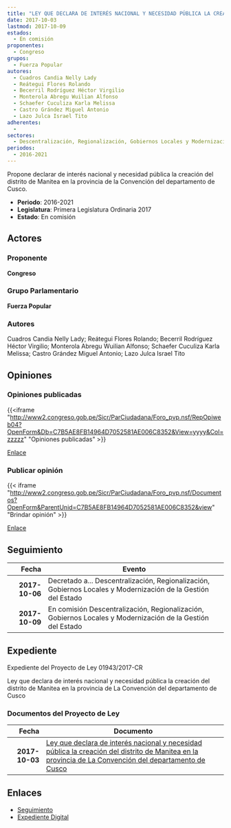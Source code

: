 ```yaml
---
title: "LEY QUE DECLARA DE INTERÉS NACIONAL Y NECESIDAD PÚBLICA LA CREACIÓN DEL DISTRITO DE MANITEA EN LA PROVINCIA DE LA CONVENCIÓN DEL DEPARTAMENTO DE CUSCO"
date: 2017-10-03
lastmod: 2017-10-09
estados: 
  - En comisión
proponentes: 
  - Congreso
grupos: 
  - Fuerza Popular
autores: 
  - Cuadros Candia Nelly Lady
  - Reátegui Flores Rolando
  - Becerril Rodríguez Héctor Virgilio
  - Monterola Abregu Wuilian Alfonso
  - Schaefer Cuculiza Karla Melissa
  - Castro Grández Miguel Antonio
  - Lazo Julca Israel Tito
adherentes: 
  - 
sectores: 
  - Descentralización, Regionalización, Gobiernos Locales y Modernización de la Gestión del Estado
periodos: 
  - 2016-2021
---
```


Propone declarar de interés nacional y necesidad pública la creación del distrito de Manitea en la provincia de la Convención del departamento de Cusco.

- **Periodo**: 2016-2021
- **Legislatura**: Primera Legislatura Ordinaria 2017
- **Estado**: En comisión

## Actores

### Proponente

**Congreso**

### Grupo Parlamentario

**Fuerza Popular**

### Autores

Cuadros Candia Nelly Lady; Reátegui Flores Rolando; Becerril Rodríguez Héctor Virgilio; Monterola Abregu Wuilian Alfonso; Schaefer Cuculiza Karla Melissa; Castro Grández Miguel Antonio; Lazo Julca Israel Tito


## Opiniones

### Opiniones publicadas

{{<iframe "http://www2.congreso.gob.pe/Sicr/ParCiudadana/Foro_pvp.nsf/RepOpiweb04?OpenForm&Db=C7B5AE8FB14964D7052581AE006C8352&View=yyyy&Col=zzzzz" "Opiniones publicadas" >}}

[Enlace](http://www2.congreso.gob.pe/Sicr/ParCiudadana/Foro_pvp.nsf/RepOpiweb04?OpenForm&Db=C7B5AE8FB14964D7052581AE006C8352&View=yyyy&Col=zzzzz)
### Publicar opinión

{{< iframe "http://www2.congreso.gob.pe/Sicr/ParCiudadana/Foro_pvp.nsf/Documentos?OpenForm&ParentUnid=C7B5AE8FB14964D7052581AE006C8352&view" "Brindar opinión" >}}

[Enlace](http://www2.congreso.gob.pe/Sicr/ParCiudadana/Foro_pvp.nsf/Documentos?OpenForm&ParentUnid=C7B5AE8FB14964D7052581AE006C8352&view)

## Seguimiento

| Fecha | Evento |
|------:|--------|
| **2017-10-06** | Decretado a... Descentralización, Regionalización, Gobiernos Locales y Modernización de la Gestión del Estado|
| **2017-10-09** | En comisión Descentralización, Regionalización, Gobiernos Locales y Modernización de la Gestión del Estado|


## Expediente

Expediente del Proyecto de Ley 01943/2017-CR

Ley que declara de interés nacional y necesidad pública la creación del distrito de Manitea en la provincia de La Convención del departamento de Cusco


### Documentos del Proyecto de Ley

| Fecha | Documento |
|------:|--------|
| **2017-10-03** | [Ley que declara de interés nacional y necesidad pública la creación del distrito de Manitea en la provincia de La Convención del departamento de Cusco](http://www.leyes.congreso.gob.pe/Documentos/2016_2021/Proyectos_de_Ley_y_de_Resoluciones_Legislativas/PL01943_20171003.pdf) |

## Enlaces 

- [Seguimiento](http://www2.congreso.gob.pehttp://www2.congreso.gob.pe/Sicr/TraDocEstProc/CLProLey2016.nsf/f7fff46988ca05b1052578e100829cc7/5fcdfb775f2651e1052581ae006c9458?OpenDocument)
- [Expediente Digital](http://www2.congreso.gob.pehttp://www2.congreso.gob.pe/Sicr/TraDocEstProc/CLProLey2016.nsf/f7fff46988ca05b1052578e100829cc7/5fcdfb775f2651e1052581ae006c9458?OpenDocument&Click=05257FB7005EB655.eb71d0cf91d8294e05256cdf006b5706/$Body/0.1C6C)
